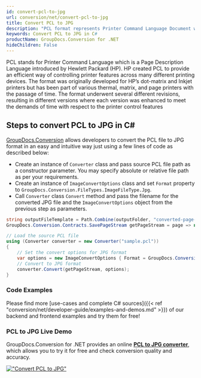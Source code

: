 ```yaml
---
id: convert-pcl-to-jpg
url: conversion/net/convert-pcl-to-jpg
title: Convert PCL to JPG
description: "PCL format represents Printer Command Language Document with .pcl extension. Learn how to convert PCL to JPG file programmatically in C# language using GroupDocs.Conversion for .NET library."
keywords: Convert PCL to JPG in C#
productName: GroupDocs.Conversion for .NET
hideChildren: False
---
```


PCL stands for Printer Command Language which is a Page Description Language introduced by Hewlett Packard (HP). HP created PCL to provide an efficient way of controlling printer features across many different printing devices. The format was originally developed for HP’s dot-matrix and Inkjet printers but has been part of various thermal, matrix, and page printers with the passage of time. The format underwent several different revisions, resulting in different versions where each version was enhanced to meet the demands of time with respect to the printer control features

## Steps to convert PCL to JPG in C#

[GroupDocs.Conversion](https://products.groupdocs.com/conversion/net) allows developers to convert the PCL file to JPG format in an easy and intuitive way just using a few lines of code as described below:

* Create an instance of `Converter` class and pass source PCL file path as a constructor parameter. You may specify absolute or relative file path as per your requirements. 
* Create an instance of `ImageConvertOptions` class and set `Format` property to `GroupDocs.Conversion.FileTypes.ImageFileType.Jpg`.
* Call `Converter` class `Convert` method and pass the filename for the converted JPG file and the `ImageConvertOptions` object from the previous step as parameters.

```csharp
string outputFileTemplate = Path.Combine(outputFolder, "converted-page-{0}.jpg");
GroupDocs.Conversion.Contracts.SavePageStream getPageStream = page => new FileStream(string.Format(outputFileTemplate, page), FileMode.Create);

// Load the source PCL file
using (Converter converter = new Converter("sample.pcl"))
{
    // Set the convert options for JPG format
    var options = new ImageConvertOptions { Format = GroupDocs.Conversion.FileTypes.ImageFileType.Jpg };   
    // Convert to JPG format
    converter.Convert(getPageStream, options);
}
```

### Code Examples

Please find more [use-cases and complete C# sources]({{< ref "conversion/net/developer-guide/examples-and-demos.md" >}}) of our backend and frontend examples and try them for free!

### PCL to JPG Live Demo

GroupDocs.Conversion for .NET provides an online [**PCL to JPG converter**](https://products.groupdocs.app/conversion/pcl-to-jpg), which allows you to try it for free and check conversion quality and accuracy.

[!["Convert PCL to JPG"](conversion/net/images/convert-to-jpg/convert-pcl-to-jpg.png)](https://products.groupdocs.app/conversion/pcl-to-jpg)